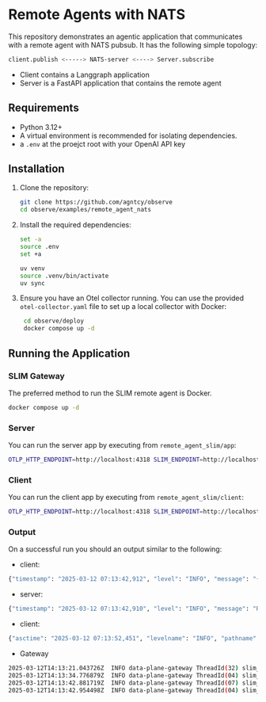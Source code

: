 # Remote Agents with NATS

This repository demonstrates an agentic application that communicates with a remote agent with NATS pubsub. It has the following simple topology:

```bash
client.publish <-----> NATS-server <----> Server.subscribe
```

- Client contains a Langgraph application
- Server is a FastAPI application that contains the remote agent

## Requirements

- Python 3.12+
- A virtual environment is recommended for isolating dependencies.
- a `.env` at the proejct root with your OpenAI API key

## Installation

1. Clone the repository:

   ```bash
   git clone https://github.com/agntcy/observe
   cd observe/examples/remote_agent_nats
   ```

2. Install the required dependencies:

   ```bash
   set -a
   source .env
   set +a

   uv venv
   source .venv/bin/activate
   uv sync
   ```

3. Ensure you have an Otel collector running. You can use the provided `otel-collector.yaml` file to set up a local collector with Docker:

   ```bash
    cd observe/deploy
    docker compose up -d
    ```


## Running the Application

### SLIM Gateway

The preferred method to run the SLIM remote agent is Docker.

   ```bash
   docker compose up -d
   ```

### Server

You can run the server app by executing from `remote_agent_slim/app`:

   ```bash
   OTLP_HTTP_ENDPOINT=http://localhost:4318 SLIM_ENDPOINT=http://localhost:46357 python main.py
   ```

### Client

You can run the client app by executing from `remote_agent_slim/client`:

   ```bash
   OTLP_HTTP_ENDPOINT=http://localhost:4318 SLIM_ENDPOINT=http://localhost:46357 python slim.py
   ```

### Output

On a successful run you should an output similar to the following:

- client:

```bash
{"timestamp": "2025-03-12 07:13:42,912", "level": "INFO", "message": "{'event': 'final_result', 'result': {'messages': [HumanMessage(content='Write a story about a cat', additional_kwargs={}, response_metadata={}, id='c97f93dd-0c55-4109-862b-a34d6fd5aeba'), AIMessage(content='cats are wise', additional_kwargs={}, response_metadata={}, id='c79d1515-340e-43b6-b16c-9e04ae2c3058')]}}", "module": "slim", "function": "<module>", "line": 212, "logger": "graph_client", "pid": 20472}
```

- server:

```bash
{"timestamp": "2025-03-12 07:13:42,910", "level": "INFO", "message": "Received message{\"agent_id\": \"remote_agent\", \"output\": {\"messages\": [{\"role\": \"assistant\", \"content\": \"cats are wise\"}]}, \"model\": \"gpt-4o\", \"metadata\": {\"id\": \"d90cafe8-8f0c-4012-937f-df98356262cc\"}}, from agent <builtins.PyAgentSource object at 0x0000020A5BA2A5F0>", "module": "main", "function": "connect_to_gateway", "line": 184, "logger": "app", "pid": 5808}
```

- client:

```bash
{"asctime": "2025-03-12 07:13:52,451", "levelname": "INFO", "pathname": "/agntcy/observe/examples/remote_agent_slim/client/slim.py", "module": "slim", "funcName": "main", "message": "", "exc_info": null, "event": "final_result", "result": {"messages": ["content='Write a story about a cat' additional_kwargs={} response_metadata={} id='53de5666-d112-4cbc-969e-21c4477424d7'", "content='Write a story about a cat' additional_kwargs={} response_metadata={} id='2fc19e69-01ef-4b6c-94d2-652b802bc8e5'", "content=\"Once in the quiet town of Willowbrook, nestled between whispering forests and rolling meadows, lived a cat named Whiskers. Whiskers was not an ordinary cat but a brilliant tuxedo cat with a coat of glossy black fur, speckled with flecks of white. His eyes, an enchanting shade of emerald green, seemed to hold the depths of the mysterious forest that bordered the town.\\n\\nWhiskers enjoyed the peaceful life in Willowbrook, spending his days wandering through the quaint cobblestone streets, where he was a beloved figure among the townspeople. But his favorite adventure owed itself to the peculiar routine at the stroke of midnight, when the town was bathed in the silver glow of the moon.\\n\\nOne particular night, the moon hung low and vibrant in the sky, and Whiskers embarked on his nightly exploration. He padded silently along the forest's edge, drawn to the soft murmur of the wind through the treetops and the rustling leaves beneath his paws. As he ventured deeper into the woods, an unfamiliar sound\u2014a soft, melancholic melody\u2014caught his attention.\\n\\nCuriosity piqued, Whiskers followed the enchanting music, which seemed to weave through the trees like a gentle stream. As he emerged into a small forest clearing, he discovered its source: a young girl, seated on a moss-covered log, playing a wooden flute. Her name was Elara, and she had been visiting her grandmother in Willowbrook for the summer.\\n\\nElara\u2019s flute playing was mesmerizing, and Whiskers was entranced. For nights on end, he would return to the clearing, settling quietly by Elara's side as she played her melodies to the moon and stars. In those moments, a friendship blossomed between the girl and the cat, intertwined by the language of music and the unspoken comfort they found in each other's presence.\\n\\nSummer eventually neared its end, and the time came for Elara to leave Willowbrook. On the eve of her departure, she made Whiskers a small charm from twigs and feathers, a token to remember their nights under the moonlit sky. With a heavy heart, she whispered to him, \u201cMay we meet again, under the light of a full moon.\u201d\\n\\nYears passed, and though Whiskers aged into the familiar ways of Willowbrook, he never missed a night under the moon, always hopeful for the soft melodies that had once filled the silent woods.\\n\\nThen, one clear and starlit night many years later, Whiskers, now a respected elder within his feline circles, heard it again\u2014the tender, wistful notes of a flute. With renewed youth in his steps, he followed the sound back to the forest clearing. There was Elara, now grown, her hair kissed by flecks of silver from time, yet her spirit vibrant as the summer they first met.\\n\\nJoyful reunion marked by timeless music, Whiskers and Elara once more shared the concert of their friendship beneath the moon and stars, a testament that some bonds are timeless, and certain memories forever tied to the gentle light of a full moon in the heart of Willowbrook.\" additional_kwargs={} response_metadata={} id='47ec2bf2-e550-4fb9-b138-1f0dd314ce3e'"]}}

```

- Gateway

```bash
2025-03-12T14:13:21.043726Z  INFO data-plane-gateway ThreadId(32) slim_service: running service
2025-03-12T14:13:34.776879Z  INFO data-plane-gateway ThreadId(04) slim_datapath::message_processing: new connection received from remote: (remote: Some(172.17.0.1:49344) - local: Some(172.17.0.2:46357))
2025-03-12T14:13:42.881719Z  INFO data-plane-gateway ThreadId(07) slim_datapath::message_processing: new connection received from remote: (remote: Some(172.17.0.1:46470) - local: Some(172.17.0.2:46357))
2025-03-12T14:13:42.954498Z  INFO data-plane-gateway ThreadId(04) slim_datapath::message_processing: end of stream conn_index=1
```
